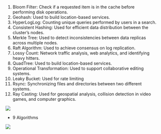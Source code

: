 1. Bloom Filter: Check if a requested item is in the cache before performing disk operations.
1. Geohash: Used to build location-based services.
1. HyperLogLog: Counting unique queries performed by users in a search.
1. Consistent Hashing: Used for efficient data distribution between the cluster’s nodes.
1. Merkle Tree: Used to detect inconsistencies between data replicas across multiple nodes.
1. Raft Algorithm: Used to achieve consensus on log replication.
1. Lossy Count: Network traffic analysis, web analytics, and identifying heavy hitters.
1. QuadTree: Used to build location-based services.
1. Operational Transformation: Used to support collaborative editing systems.
1. Leaky Bucket: Used for rate limiting
1. Rsync: Synchronizing files and directories between two different systems.
1. Ray Casting: Used for geospatial analysis, collision detection in video games, and computer graphics.

<img src="https://substack-post-media.s3.amazonaws.com/public/images/2f632296-4214-4ec8-a1d2-280e9b7f2696_1280x1532.gif">

 * 9 Algorithms
<img src="https://substack-post-media.s3.amazonaws.com/public/images/1fd8dd9f-de1f-4c23-9406-3749153d8946_1280x1415.gif">
